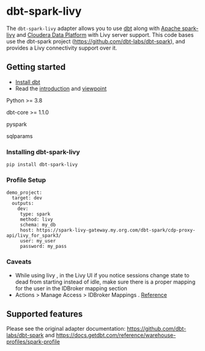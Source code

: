 # dbt-spark-livy

The `dbt-spark-livy` adapter allows you to use [dbt](https://www.getdbt.com/) along with [Apache spark-livy](https://spark.apache.org/) and [Cloudera Data Platform](https://cloudera.com) with Livy server support. This code bases use the dbt-spark project (https://github.com/dbt-labs/dbt-spark), and provides a Livy connectivity support over it. 

## Getting started

- [Install dbt](https://docs.getdbt.com/docs/installation)
- Read the [introduction](https://docs.getdbt.com/docs/introduction/) and [viewpoint](https://docs.getdbt.com/docs/about/viewpoint/)



Python >= 3.8

dbt-core >= 1.1.0

pyspark

sqlparams

### Installing dbt-spark-livy

`pip install dbt-spark-livy`

### Profile Setup

```
demo_project:
  target: dev
  outputs:
    dev:
     type: spark
     method: livy
     schema: my_db
     host: https://spark-livy-gateway.my.org.com/dbt-spark/cdp-proxy-api/livy_for_spark3/
     user: my_user
     password: my_pass
```

### Caveats
- While using livy , in the Livy UI if you notice sessions change state to dead from starting instead of idle, make sure there is a proper mapping for the user in the IDBroker mapping section 
- Actions > Manage Access > IDBroker Mappings . [Reference](https://docs.cloudera.com/cdf-datahub/7.2.15/flink-analyzing-data/topics/cdf-datahub-sa-create-idbroker-mapping.html)

## Supported features
Please see the original adapter documentation: https://github.com/dbt-labs/dbt-spark and https://docs.getdbt.com/reference/warehouse-profiles/spark-profile
